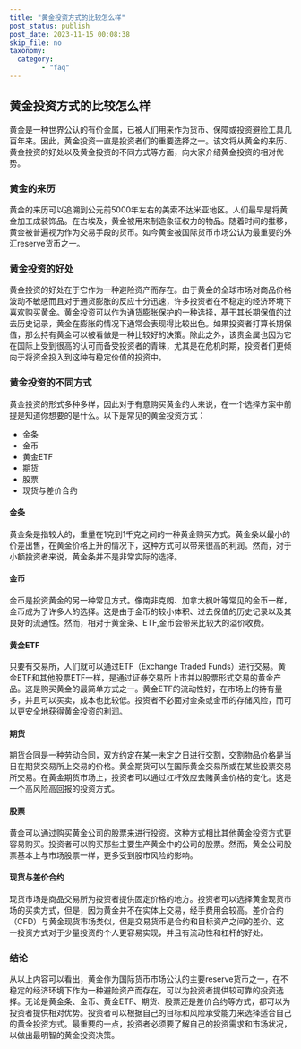 ```yaml
---
title: "黄金投资方式的比较怎么样"
post_status: publish
post_date: 2023-11-15 00:08:38
skip_file: no
taxonomy:
  category:
        - "faq"
---
```


## 黄金投资方式的比较怎么样

黄金是一种世界公认的有价金属，已被人们用来作为货币、保障或投资避险工具几百年来。因此，黄金投资一直是投资者们的重要选择之一。该文将从黄金的来历、黄金投资的好处以及黄金投资的不同方式等方面，向大家介绍黄金投资的相对优势。

### 黄金的来历

黄金的来历可以追溯到公元前5000年左右的美索不达米亚地区。人们最早是将黄金加工成装饰品。在古埃及，黄金被用来制造象征权力的物品。随着时间的推移，黄金被普遍视为作为交易手段的货币。如今黄金被国际货币市场公认为最重要的外汇reserve货币之一。

### 黄金投资的好处

黄金投资的好处在于它作为一种避险资产而存在。由于黄金的全球市场对商品价格波动不敏感而且对于通货膨胀的反应十分迅速，许多投资者在不稳定的经济环境下喜欢购买黄金。黄金投资可以作为通货膨胀保护的一种选择，基于其长期保值的过去历史记录，黄金在膨胀的情况下通常会表现得比较出色。如果投资者打算长期保值，那么持有黄金可以被看做是一种比较好的决策。除此之外，该贵金属也因为它在国际上受到很高的认可而备受投资者的青睐，尤其是在危机时期，投资者们更倾向于将资金投入到这种有稳定价值的投资中。

### 黄金投资的不同方式

黄金投资的形式多种多样，因此对于有意购买黄金的人来说，在一个选择方案中前提是知道你想要的是什么。以下是常见的黄金投资方式：

- 金条
- 金币
- 黄金ETF
- 期货
- 股票
- 现货与差价合约

#### 金条

黄金条是指较大的，重量在1克到1千克之间的一种黄金购买方式。黄金条以最小的价差出售，在黄金价格上升的情况下，这种方式可以带来很高的利润。然而，对于小额投资者来说，黄金条并不是非常实际的选择。

#### 金币

金币是投资黄金的另一种常见方式。像南非克朗、加拿大枫叶等常见的金币一样，金币成为了许多人的选择。这是由于金币的较小体积、过去保值的历史记录以及其良好的流通性。然而，相对于黄金条、ETF,金币会带来比较大的溢价收费。

#### 黄金ETF

只要有交易所，人们就可以通过ETF（Exchange Traded Funds）进行交易。黄金ETF和其他股票ETF一样，是通过证券交易所上市并以股票形式交易的黄金产品。这是购买黄金的最简单方式之一。黄金ETF的流动性好，在市场上的持有量多，并且可以买卖，成本也比较低。投资者不必面对金条或金币的存储风险，而可以更安全地获得黄金投资的利润。

#### 期货

期货合同是一种劳动合同，双方约定在某一未定之日进行交割，交割物品价格是当日在期货交易所上交易的价格。黄金期货可以在国际黄金交易所或在某些股票交易所交易。在黄金期货市场上，投资者可以通过杠杆效应去赌黄金价格的变化。这是一个高风险高回报的投资方式。

#### 股票

黄金可以通过购买黄金公司的股票来进行投资。这种方式相比其他黄金投资方式更容易购买。投资者可以购买那些主要生产黄金中的公司的股票。然而，黄金公司股票基本上与市场股票一样，更多受到股市风险的影响。

#### 现货与差价合约

现货市场是商品交易所为投资者提供固定价格的地方。投资者可以选择黄金现货市场的买卖方式，但是，因为黄金并不在实体上交易，经手费用会较高。差价合约（CFD）与黄金现货市场类似，但是交易货币是合约和目标资产之间的差价。这一投资方式对于少量投资的个人更容易实现，并且有流动性和杠杆的好处。

### 结论

从以上内容可以看出，黄金作为国际货币市场公认的主要reserve货币之一，在不稳定的经济环境下作为一种避险资产而存在，可以为投资者提供较可靠的投资选择。无论是黄金条、金币、黄金ETF、期货、股票还是差价合约等方式，都可以为投资者提供相对优势。投资者可以根据自己的目标和风险承受能力来选择适合自己的黄金投资方式。最重要的一点，投资者必须要了解自己的投资需求和市场状况，以做出最明智的黄金投资决策。
